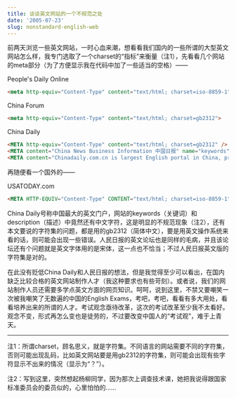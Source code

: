 ```yaml
---
title: 谈谈英文网站的一个不规范之处
date: '2005-07-23'
slug: nonstandard-english-web
---
```


前两天浏览一些英文网站，一时心血来潮，想看看我们国内的一些所谓的大型英文网站怎么样，我专门选取了一个charset的“指标”来衡量（注1），先看看几个网站的meta部分（为了方便显示我在代码中加了一些适当的空格）——

People's Daily Online

```html
<meta http-equiv="Content-Type" content="text/html; charset=iso-8859-1">
```

China Forum

```html
<meta http-equiv="Content-Type" content="text/html; charset=gb2312">
```

China Daily

```html
<META http-equiv="Content-Type" content="text/html; charset=gb2312" />
<META content="China News Business Information 中国日报" name="keywords" />
<META content="Chinadaily.com.cn is largest English portal in China, providing news, business info, BBS, learning materials and 中文国际新闻." name="description" />
```

再随便看一个国外的——

USATODAY.com

```html
<META HTTP-EQUIV="Content-Type" CONTENT="text/html; charset=iso-8859-1"/>
```

China Daily号称中国最大的英文门户，网站的keywords（关键词）和description（描述）中竟然还有中文字符，这是明显的不规范现象（注2），还有本文要说的字符集的问题，都是用的gb2312（简体中文），要是用英文操作系统来看的话，则可能会出现一些错误。人民日报的英文论坛也是同样的毛病，并且该论坛还有个问题就是英文字体用的是宋体，这一点也不恰当；不过人民日报英文版的字符集是对的。

在此没有贬低China Daily和人民日报的想法，但是我觉得至少可以看出，在国内缺乏比较合格的英文网站制作人才（我这种要求也有些苛刻）。或者说，我们的网站制作人员还需要多学点英文方面的网页知识。呵呵，说到这里，不禁又要嘲笑一次被我嘲笑了无数遍的中国的English Exams，考吧，考吧，看看有多大用处，看看培养出来的所谓的人才。考试观念亟待改革，这次的考试改革至少我不太看好。观念不变，形式再怎么变也是徒劳的，不过要改变中国人的“考试观”，难于上青天。

---

注1：所谓charset，顾名思义，就是字符集。不同语言的网站需要不同的字符集，否则可能出现乱码，比如英文网站要是用gb2312的字符集，则可能会出现有些字符显示不出来的情况（显示为“？”）。

注2：写到这里，突然想起杨柳同学，因为那次上调查技术课，她把我说得跟国家标准委员会的委员似的，心里怕怕的……

